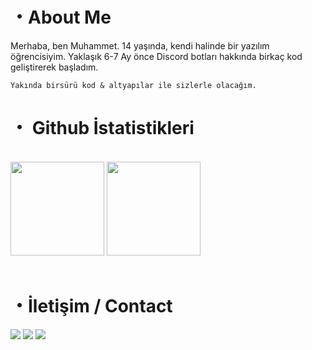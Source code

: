   <h1>・About Me</h1>
Merhaba, ben Muhammet. 14 yaşında, kendi halinde bir yazılım öğrencisiyim. Yaklaşık 6-7 Ay önce Discord botları hakkında birkaç kod geliştirerek başladım.

`Yakında birsürü kod & altyapılar ile sizlerle olacağım.`
  <h1>・ Github İstatistikleri</h1>
</p>
  <br>
  <img src="https://github-readme-stats.vercel.app/api?username=juresk&show_icons=true&theme=midnight-purple&hide_border=true" width="%100" height="150px">
    <img src="https://github-readme-stats.vercel.app/api/top-langs/?username=juresk&layout=compact" width="%100" height="150px">
  <br><br>

  <h1>・İletişim / Contact</h1>
  <a href="https://discord.com/users/793008866815901736" target="_blank"><img src="https://shields.io/badge/Juresk-111111.svg?&style=for-the-badge&logo=discord"></a>
  <a href="https://github.com/juresk" target="_blank"><img src="https://shields.io/badge/Juresk-111111.svg?&style=for-the-badge&logo=github"></a>
  <a href="https://discord.gg/3UsGURBcXW" target="_blank"><img src="https://shields.io/badge/My Discord Server-111111.svg?&style=for-the-badge&logo=discord"></a>
</div>
